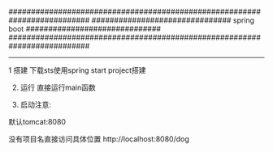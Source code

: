 ##########################################################################
############################### spring boot ##############################
##########################################################################


-----------------------------------------------------------------------------------------------------------------------
1 搭建
  下载sts使用spring start project搭建

2. 运行
  直接运行main函数

3. 启动注意:

  默认tomcat:8080
  
  没有项目名直接访问具体位置
  http://localhost:8080/dog

